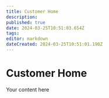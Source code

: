 ```yaml
---
title: Customer Home
description: 
published: true
date: 2024-03-25T10:51:03.654Z
tags: 
editor: markdown
dateCreated: 2024-03-25T10:51:01.190Z
---
```


# Customer Home
Your content here
